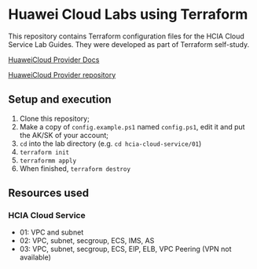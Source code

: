 # Huawei Cloud Labs using Terraform

This repository contains Terraform configuration files for the HCIA
Cloud Service Lab Guides. They were developed as part of 
Terraform self-study.

[HuaweiCloud Provider Docs][provider-docs]

[HuaweiCloud Provider repository][provider-repo]

## Setup and execution

1. Clone this repository;
2. Make a copy of `config.example.ps1` named `config.ps1`, edit it and put
   the AK/SK of your account;
3. `cd` into the lab directory (e.g. `cd hcia-cloud-service/01`)
4. `terraform init`
5. `terraformm apply`
6. When finished, `terraform destroy`

## Resources used

### HCIA Cloud Service

- 01: VPC and subnet
- 02: VPC, subnet, secgroup, ECS, IMS, AS
- 03: VPC, subnet, secgroup, ECS, EIP, ELB, VPC Peering (VPN not available)

[provider-docs]: <https://registry.terraform.io/providers/huaweicloud/huaweicloud/latest/docs>
[provider-repo]: <https://github.com/huaweicloud/terraform-provider-huaweicloud>
